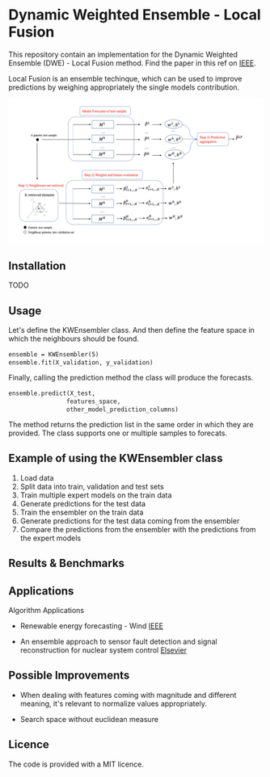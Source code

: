 # Dynamic Weighted Ensemble - Local Fusion

This repository contain an implementation for the Dynamic Weighted Ensemble (DWE) - Local Fusion method. Find the paper in this ref on [IEEE](https://ieeexplore.ieee.org/document/8272838).

Local Fusion is an ensemble techinque, which can be used to improve predictions by weighing appropriately the single models contribution.

![Arch](https://github.com/IvanVigor/IvanVigor.github.io/blob/main/imgs/dwe.png?raw=true)

## Installation

TODO


## Usage

Let's define the KWEnsembler class. And then define the feature space in which the neighbours should be found.


	ensemble = KWEnsembler(5)
	ensemble.fit(X_validation, y_validation)


Finally, calling the prediction method the class will produce the forecasts.

	ensemble.predict(X_test,
                    features_space,
                    other_model_prediction_columns)

The method returns the prediction list in the same order in which they are provided. The class supports one or multiple samples to forecats.

## Example of using the KWEnsembler class


1. Load data
2. Split data into train, validation and test sets
3. Train multiple expert models on the train data
4. Generate predictions for the test data
5. Train the ensembler on the train data
6. Generate predictions for the test data coming from the ensembler
7. Compare the predictions from the ensembler with the predictions from the expert models


## Results & Benchmarks





## Applications

Algorithm Applications

- Renewable energy forecasting - Wind [IEEE](https://ieeexplore.ieee.org/document/8272838)

- An ensemble approach to sensor fault detection and signal reconstruction for nuclear system control [Elsevier](https://www.sciencedirect.com/science/article/pii/S0306454910000927)


## Possible Improvements

-  When dealing with features coming with magnitude and different meaning, it's relevant to normalize values appropriately.

- Search space without euclidean measure


## Licence
The code is provided with a MIT licence. 

